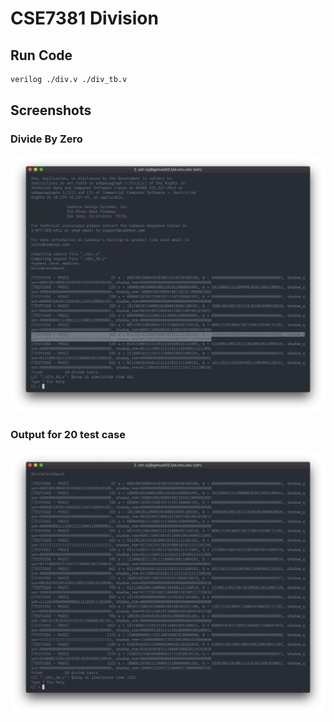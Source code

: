 # CSE7381 Division

## Run Code

```bash
verilog ./div.v ./div_tb.v
```

## Screenshots

### Divide By Zero

![](images/divide_by_zero.png)

### Output for 20 test case

![](images/output.png)